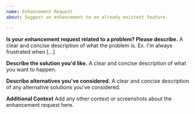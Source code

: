 ```yaml
---
name: Enhancement Request
about: Suggest an enhancement to an already existent feature.

---
```


**Is your enhancement request related to a problem? Please describe.**
A clear and concise description of what the problem is. Ex. I'm always frustrated when [...]

**Describe the solution you'd like.**
A clear and concise description of what you want to happen.

**Describe alternatives you've considered.**
A clear and concise description of any alternative solutions you've considered.

**Additional Context**
Add any other context or screenshots about the enhancement request here.
